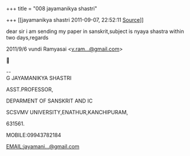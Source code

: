 +++
title = "008 jayamanikya shastri"

+++
[[jayamanikya shastri	2011-09-07, 22:52:11 [Source](https://groups.google.com/g/bvparishat/c/7mJekriHl6Y)]]



dear sir i am sending my paper in sanskrit,subject is nyaya shastra within two days,regards  
  

2011/9/6 vundi Ramyasai \<[v.ram...@gmail.com]()\>



  
  
  
--  
G JAYAMANIKYA SHASTRI  

ASST.PROFESSOR,

DEPARMENT OF SANSKRIT AND IC

SCSVMV UNIVERSITY,ENATHUR,KANCHIPURAM,

631561\.

  

MOBILE:09943782184

  

[EMAIL:jayamani...@gmail.com]()

  

